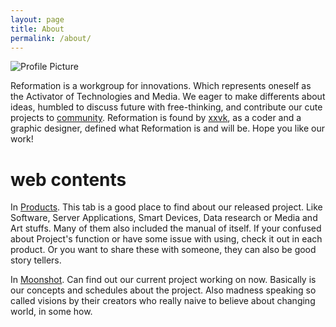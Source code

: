 ```yaml
---
layout: page
title: About
permalink: /about/
---
```


<img src="{{ site.baseurl }}/assets/profile-placeholder.gif" title="Profile Picture" class="profile">

Reformation is a workgroup for innovations. Which represents oneself as the Activator of Technologies and Media. We eager to make differents about ideas, humbled to discuss future with free-thinking, and contribute our cute projects to [community](github). Reformation is found by [xxvk](xxvk@outlook.com), as a coder and a graphic designer, defined what Reformation is and will be. Hope you like our work!

# web contents

In [Products](/products/). This tab is a good place to find about our released project. Like Software, Server Applications, Smart Devices, Data research or Media and Art stuffs. Many of them also included the manual of itself. If your confused about Project's function  or have some issue with using, check it out in each product. Or you want to share these with someone, they can also be good story tellers. 

In [Moonshot](/moonshot). Can find out our current project working on now. Basically is our concepts and schedules about the project. Also madness speaking so called visions by  their creators who really naive to believe about changing world, in some how.

[raw]: https://github.com/xxvk/xxvk.github.io
[bencentra]: http://reformation.tech
[github]: https://github.com/
